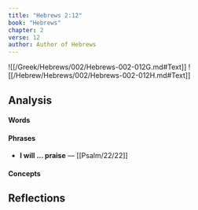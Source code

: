 ```yaml
---
title: "Hebrews 2:12"
book: "Hebrews"
chapter: 2
verse: 12
author: Author of Hebrews
---
```

![[/Greek/Hebrews/002/Hebrews-002-012G.md#Text]]
![[/Hebrew/Hebrews/002/Hebrews-002-012H.md#Text]]

## Analysis

#### Words

#### Phrases
- **I will ... praise** — [[Psalm/22/22]]

#### Concepts

## Reflections

